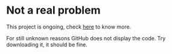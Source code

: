 # Not a real problem

This project is ongoing, check [here](https://gabriele-donato.github.io/gabrieledonato/jekyll/update/2024/07/22/Updates.html) to know more.

For still unknown reasons GitHub does not display the code. Try downloading it, it should be fine.
